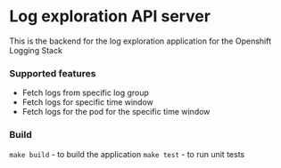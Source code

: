 # Log exploration API server
This is the backend for the log exploration application for the Openshift Logging Stack

### Supported features
 * Fetch logs from specific log group
 * Fetch logs for specific time window
 * Fetch logs for the pod for the specific time window

### Build
`make build` - to build the application
`make test` - to run unit tests
